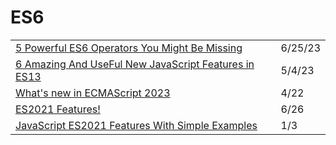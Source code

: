 # ES6

|                                                                                                                                                              |         |
| ------------------------------------------------------------------------------------------------------------------------------------------------------------ | ------- |
| [5 Powerful ES6 Operators You Might Be Missing](https://javascript.plainenglish.io/5-powerful-es6-operators-you-might-be-missing-1b906b429dcb)               | 6/25/23 |
| [6 Amazing And UseFul New JavaScript Features in ES13](https://javascript.plainenglish.io/6-amazing-and-useful-new-javascript-features-in-es13-b0719dfa0541) | 5/4/23  |
| [What's new in ECMAScript 2023](https://pawelgrzybek.com/whats-new-in-ecmascript-2023/)                                                                      | 4/22    |
| [ES2021 Features!](https://h3manth.com/ES2021/)                                                                                                              | 6/26    |
| [JavaScript ES2021 Features With Simple Examples](https://medium.com/better-programming/javascript-es2021-features-with-simple-examples-ada723b55355)        | 1/3     |
